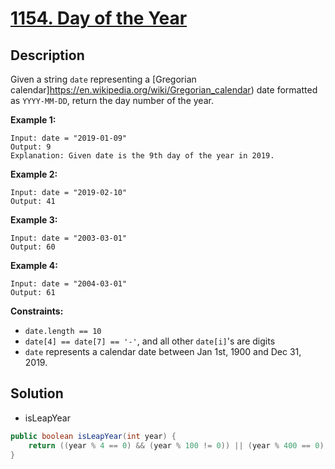 # [1154. Day of the Year](https://leetcode.com/problems/day-of-the-year/)

## Description

Given a string `date` representing a [Gregorian calendar]https://en.wikipedia.org/wiki/Gregorian_calendar) date formatted as `YYYY-MM-DD`, return the day number of the year.

**Example 1:**
```
Input: date = "2019-01-09"
Output: 9
Explanation: Given date is the 9th day of the year in 2019.
```

**Example 2:**
```
Input: date = "2019-02-10"
Output: 41
```

**Example 3:**
```
Input: date = "2003-03-01"
Output: 60
```

**Example 4:**
```
Input: date = "2004-03-01"
Output: 61
```

**Constraints:**
* `date.length == 10`
* `date[4] == date[7] == '-'`, and all other `date[i]`'s are digits
* `date` represents a calendar date between Jan 1st, 1900 and Dec 31, 2019.

## Solution

* isLeapYear

```java
public boolean isLeapYear(int year) {
    return ((year % 4 == 0) && (year % 100 != 0)) || (year % 400 == 0);
}
```